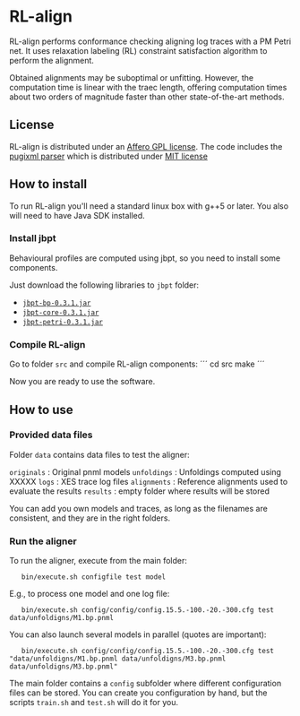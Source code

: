 # RL-align

RL-align performs conformance checking aligning log traces with a PM Petri net.
It uses relaxation labeling (RL) constraint satisfaction algorithm to perform the alignment. 

Obtained alignments may be suboptimal or unfitting. However, the computation time is linear with the traec length, offering computation times about two orders of magnitude faster than other state-of-the-art methods.


## License
RL-align is distributed under an [Affero GPL license](LICENSE).
The code includes the [pugixml parser](https://pugixml.org/) which is distributed under [MIT license](https://opensource.org/licenses/MIT)

## How to install

To run RL-align you'll need a standard linux box with g++5 or later. You also will need to have Java SDK installed.

### Install jbpt

Behavioural profiles are computed using jbpt, so you need to install some components.

Just download the following libraries to ``jbpt`` folder:
 * [``jbpt-bp-0.3.1.jar``](https://mvnrepository.com/artifact/org.jbpt/jbpt-bp/0.3.1)
 * [``jbpt-core-0.3.1.jar``](https://mvnrepository.com/artifact/org.jbpt/jbpt-core/0.3.1)
 * [``jbpt-petri-0.3.1.jar``](https://mvnrepository.com/artifact/org.jbpt/jbpt-petri/0.3.1)
   
### Compile RL-align

Go to folder ``src`` and compile RL-align components:
´´´
   cd src
   make
´´´

Now you are ready to use the software.


## How to use

### Provided data files

Folder ``data`` contains data files to test the aligner:

   ``originals`` :  Original pnml models
   ``unfoldings`` :  Unfoldings computed using XXXXX
   ``logs`` : XES trace log files 
   ``alignments`` : Reference alignments used to evaluate the results
   ``results`` : empty folder where results will be stored
   
You can add you own models and traces, as long as the filenames are consistent, and they are in the right folders.
   
### Run the aligner

To run the aligner, execute from the main folder:

```
   bin/execute.sh configfile test model
```
E.g., to process one model and one log file:
```
   bin/execute.sh config/config/config.15.5.-100.-20.-300.cfg test data/unfoldigns/M1.bp.pnml
```
You can also launch several models in parallel (quotes are important):
```
   bin/execute.sh config/config/config.15.5.-100.-20.-300.cfg test "data/unfoldigns/M1.bp.pnml data/unfoldigns/M3.bp.pnml data/unfoldigns/M3.bp.pnml"
```


The main folder contains a ``config`` subfolder where different configuration files can be stored.
You can create you configuration by hand, but the scripts ``train.sh`` and ``test.sh`` will do it for you.


